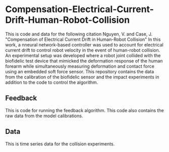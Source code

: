 # Compensation-Electrical-Current-Drift-Human-Robot-Collision
This is code and data for the following citation
Nguyen, V. and Case, J. "Compensation of Electrical Current Drift in Human-Robot Collision"
In this work, a nneural network-based controller was used to account for electrical current drift to control robot velocity in the event of human-robot collision. An experimental setup was developed where a robot joint collided with the biofidelic test device that mimicked the deformation response of the human forearm while simultaneously measuring deformation and contact force using an embedded soft force sensor. This repository contains the data from the calibration of the biofidelic sensor and the impact experiments in addition to the code to control the algorithm.

## Feedback
  This is code for running the feedback algorithm. This code also contains the raw data from the model calibrations.
  
## Data
  This is time series data for the collision experiments.
